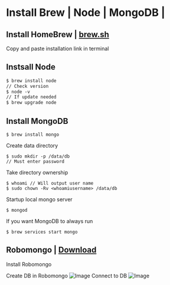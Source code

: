 # Install Brew | Node | MongoDB |


## Install HomeBrew | [brew.sh](http://www.brew.sh)
Copy and paste  installation link in terminal


## Instsall Node

```markdown
$ brew install node
// Check version
$ node -v
// If update needed
$ brew upgrade node
```
## Install MongoDB

```git
$ brew install mongo
```
Create data directory

```git
$ sudo mkdir -p /data/db
// Must enter password
```
Take directory ownership

```git
$ whoami // Will output user name
$ sudo chown -Rv <whoamiusername> /data/db
```
Startup local mongo server

```git
$ mongod
```
If you want MongoDB to always run

```git
$ brew services start mongo
```


## Robomongo | [Download](http://robomongo.org/download)
Install Robomongo


Create DB in Robomongo
![Image](https://api.monosnap.com/rpc/file/download?id=n2uo0qM0kgApfFPDK4CXYwv2uNgXGQ)
Connect to DB
![Image](https://api.monosnap.com/rpc/file/download?id=ONj1aIbEFUfG8KFmINdMgiGf5lX6eh)



